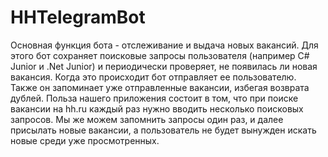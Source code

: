 # HHTelegramBot

Основная функция бота - отслеживание и выдача новых вакансий.
Для этого бот сохраняет поисковые запросы пользователя (например C# Junior и .Net Junior) и периодически проверяет, не появилась ли новая вакансия. Когда это происходит бот отправляет ее пользователю. Также он запоминает уже отправленные вакансии, избегая возврата дублей.
Польза нашего приложения состоит в том, что при поиске вакансии на hh.ru каждый раз нужно вводить несколько поисковых запросов. Мы же можем запомнить запросы один раз, и далее присылать новые вакансии, а пользователь не будет вынужден искать новые среди уже просмотренных.
